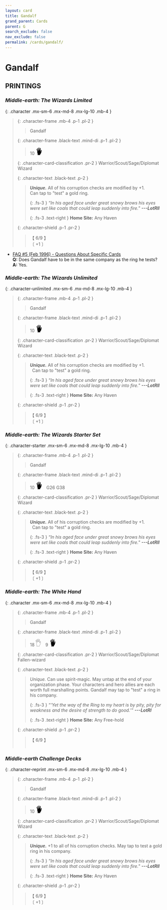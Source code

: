 ```yaml
---
layout: card
title: Gandalf
grand_parent: Cards
parent: G
search_exclude: false
nav_exclude: false
permalink: /cards/gandalf/
---
```


# Gandalf


## PRINTINGS


### _Middle-earth: The Wizards Limited_

{: .character .mx-sm-6 .mx-md-8 .mx-lg-10 .mb-4 }
> {: .character-frame .mb-4 .p-1 .pl-2 }
> > <div class="card-mp"></div>
> > <div class="character-card-name">Gandalf</div>
>
> {: .character-frame .black-text .mind-di .p-1 .pl-2 }
> > 10 ![](/assets/images/di.svg)
>
> {: .character-card-classification .pr-2 }
> Warrior/Scout/Sage/Diplomat Wizard
>
> {: .character-text .black-text .p-2 }
> > _**Unique.**_ All of his corruption checks are modified by +1. <br>Can tap to "test" a gold ring. 
> > 
> > {: .fs-3 } 
> > _“In his aged face under great snowy brows his eyes were set like coals that could leap suddenly into fire."_ ***---&#65279;LotRII***  
> > 
> > {: .fs-3 .text-right } 
> > **Home Site:** Any Haven 
>
> {: .character-shield .p-1 .pr-2 }
> > <div class="card-shield">【 6/9 】</div>
> > <div class="card-corruption">〔 +1 〕</div>

 - [FAQ #5 (Feb 1996) - Questions About Specific Cards](/original/rulings/faq-5/#questions-about-specific-cards)<br>**Q:** Does Gandalf have to be in the same company as the ring he tests?<br>**A:** Yes.

### _Middle-earth: The Wizards Unlimited_

{: .character-unlimited .mx-sm-6 .mx-md-8 .mx-lg-10 .mb-4 }
> {: .character-frame .mb-4 .p-1 .pl-2 }
> > <div class="card-mp"></div>
> > <div class="character-card-name">Gandalf</div>
>
> {: .character-frame .black-text .mind-di .p-1 .pl-2 }
> > 10 ![](/assets/images/di.svg)
>
> {: .character-card-classification .pr-2 }
> Warrior/Scout/Sage/Diplomat Wizard
>
> {: .character-text .black-text .p-2 }
> > _**Unique.**_ All of his corruption checks are modified by +1. <br>&ensp;Can tap to "test" a gold ring. 
> > 
> > {: .fs-3 } 
> > _“In his aged face under great snowy brows his eyes were set like coals that could leap suddenly into fire."_ ***---&#65279;LotRII***  
> > 
> > {: .fs-3 .text-right } 
> > **Home Site:** Any Haven 
>
> {: .character-shield .p-1 .pr-2 }
> > <div class="card-shield">【 6/9 】</div>
> > <div class="card-corruption">〔 +1 〕</div>

### _Middle-earth: The Wizards Starter Set_

{: .character-starter .mx-sm-6 .mx-md-8 .mx-lg-10 .mb-4 }
> {: .character-frame .mb-4 .p-1 .pl-2 }
> > <div class="card-mp"></div>
> > <div class="character-card-name">Gandalf</div>
>
> {: .character-frame .black-text .mind-di .p-1 .pl-2 }
> > 10 ![](/assets/images/di.svg)&emsp;<span class="red-text">G26 G38</span>
>
> {: .character-card-classification .pr-2 }
> Warrior/Scout/Sage/Diplomat Wizard
>
> {: .character-text .black-text .p-2 }
> > _**Unique.**_ All of his corruption checks are modified by +1. <br>&ensp;Can tap to "test" a gold ring. 
> > 
> > {: .fs-3 } 
> > _“In his aged face under great snowy brows his eyes were set like coals that could leap suddenly into fire."_ ***---&#65279;LotRII***  
> > 
> > {: .fs-3 .text-right } 
> > **Home Site:** Any Haven 
>
> {: .character-shield .p-1 .pr-2 }
> > <div class="card-shield">【 6/9 】</div>
> > <div class="card-corruption">〔 +1 〕</div>

### _Middle-earth: The White Hand_

{: .character .mx-sm-6 .mx-md-8 .mx-lg-10 .mb-4 }
> {: .character-frame .mb-4 .p-1 .pl-2 }
> > <div class="card-mp"></div>
> > <div class="character-card-name">Gandalf</div>
>
> {: .character-frame .black-text .mind-di .p-1 .pl-2 }
> > 18 ![](/assets/images/gi.svg)&emsp;9 ![](/assets/images/di.svg)
>
> {: .character-card-classification .pr-2 }
> Warrior/Scout/Sage/Diplomat Fallen-wizard
>
> {: .character-text .black-text .p-2 }
> > _Unique._ Can use spirit-magic. May untap at the end of your organization phase. Your characters and hero allies are each worth full marshalling points. Gandalf may tap to "test" a ring in his company.   
> > 
> > {: .fs-3 } 
> > _“‘Yet the way of the Ring to my heart is by pity, pity for weakness and the desire of strength to do good.’”_ ***---&#65279;LotRI***  
> > 
> > {: .fs-3 .text-right } 
> > **Home Site:** Any Free-hold 
>
> {: .character-shield .p-1 .pr-2 }
> > <div class="card-shield">【 6/9 】</div>
> > <div class="card-corruption">&nbsp;</div>

### _Middle-earth Challenge Decks_

{: .character-reprint .mx-sm-6 .mx-md-8 .mx-lg-10 .mb-4 }
> {: .character-frame .mb-4 .p-1 .pl-2 }
> > <div class="card-mp"></div>
> > <div class="character-card-name">Gandalf</div>
>
> {: .character-frame .black-text .mind-di .p-1 .pl-2 }
> > 10 ![](/assets/images/di.svg)
>
> {: .character-card-classification .pr-2 }
> Warrior/Scout/Sage/Diplomat Wizard
>
> {: .character-text .black-text .p-2 }
> > _**Unique.**_ +1 to all of his corruption checks. May tap to test a gold ring in his company. 
> > 
> > {: .fs-3 } 
> > _“In his aged face under great snowy brows his eyes were set like coals that could leap suddenly into fire."_ ***---&#65279;LotRII***  
> > 
> > {: .fs-3 .text-right } 
> > **Home Site:** Any Haven 
>
> {: .character-shield .p-1 .pr-2 }
> > <div class="card-shield">【 6/9 】</div>
> > <div class="card-corruption">〔 +1 〕</div>
